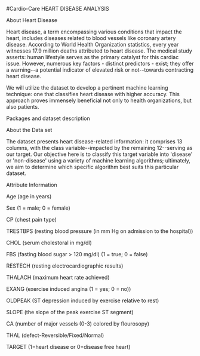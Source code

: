 #Cardio-Care
HEART DISEASE ANALYSIS

About Heart Disease

Heart disease, a term encompassing various conditions that impact the heart, includes diseases related to blood vessels like coronary artery disease. According to World Health Organization statistics, every year witnesses 17.9 million deaths attributed to heart disease. The medical study asserts: human lifestyle serves as the primary catalyst for this cardiac issue. However, numerous key factors - distinct predictors - exist; they offer a warning--a potential indicator of elevated risk or not--towards contracting heart disease.

We will utilize the dataset to develop a pertinent machine learning technique: one that classifies heart disease with higher accuracy. This approach proves immensely beneficial not only to health organizations, but also patients.

Packages and dataset description

About the Data set

The dataset presents heart disease-related information: it comprises 13 columns, with the class variable--impacted by the remaining 12--serving as our target. Our objective here is to classify this target variable into 'disease' or 'non-disease' using a variety of machine learning algorithms; ultimately, we aim to determine which specific algorithm best suits this particular dataset.

Attribute Information

Age (age in years)

Sex (1 = male; 0 = female)

CP (chest pain type)

TRESTBPS (resting blood pressure (in mm Hg on admission to the hospital))

CHOL (serum cholestoral in mg/dl)

FBS (fasting blood sugar > 120 mg/dl) (1 = true; 0 = false)

RESTECH (resting electrocardiographic results)

THALACH (maximum heart rate achieved)

EXANG (exercise induced angina (1 = yes; 0 = no))

OLDPEAK (ST depression induced by exercise relative to rest)

SLOPE (the slope of the peak exercise ST segment)

CA (number of major vessels (0-3) colored by flourosopy)

THAL (defect-Reversible/Fixed/Normal)

TARGET (1=heart disease or 0=disease free heart)
